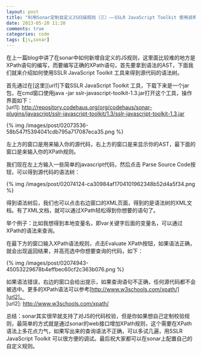 ```yaml
---
layout: post
title: "利用Sonar定制自定义JS扫描规则（三）——SSLR JavaScript Toolkit 使用说明"
date: 2013-05-20 11:20
comments: true
categories: code
tags: [js,sonar]
---
```

  
在上一篇blog中讲了在sonar中如何新增自定义的JS规则，这里面比较难的地方是XPath语句的编写，而要编写正确的XPath语句，首先要拿到语法的AST，下面我们就来介绍如何使用SSLR JavaScript Toolkit 工具来得到源代码的语法树。  
  
<!--more-->
首先通过在[这里][url1]下载SSLR JavaScript Toolkit 工具，下载下来是一个jar包，在cmd窗口使用java -jar sslr-javascript-toolkit-1.3.jar打开这个工具，操作界面如下：  
[url1]: http://repository.codehaus.org/org/codehaus/sonar-plugins/javascript/sslr-javascript-toolkit/1.3/sslr-javascript-toolkit-1.3.jar  
  
{% img  /images/post/02073536-58b547f5394041cdb795a717087eca35.png %}  
    
左上方的窗口是用来输入你的源代码，右上方的窗口是来显示你的AST，最下面的窗口是来输入你的XPath规则。  
  
我们现在左上方输入一些简单的javascript代码，然后点击 Parse Source Code按钮，可以得到源代码的语法树：  
  
{% img  /images/post/02074124-ca30984af1704101962348b52d4a5f34.png %}  
  
得到语法树后，我们也可以点击右边窗口的XML页面，得到的是语法树的XML文档。有了XML文档，就可以通过XPath轻松得到你想要的语句了。  
  
举个例子：比如我想得到本地变量名，即var关键字后面的变量名，可以通过XPath的语法来查询。  
  
在最下方的窗口输入XPath语法规则，点击Evaluate XPath按钮，如果语法正确，就会出现返回结果，并高亮选中你想要查询的代码，如下：  
  
{% img  /images/post/02074943-45053229678b4effbec60cf2c363b076.png %}  
  
如果语法错误，右边的窗口会给出提示，如果查询语句不正确，任何源代码都不会被选中。更多的XPath语法可以参考[http://www.w3schools.com/xpath/][url2]。  
[url2]: http://www.w3schools.com/xpath/
  
总结：sonar其实很早就支持了对JS的代码校验，但是你如果想自己定制校验规则，最简单的方式就是通过sonar的web接口增加XPath规则，这个需要在XPath语法上多花点力气，如果写出来的查询语法不正确，可以多试几遍，用SSLR JavaScript Toolkit 可以很方便的调试。最后祝大家都可以在sonar上配置自己的自定义规则。  


